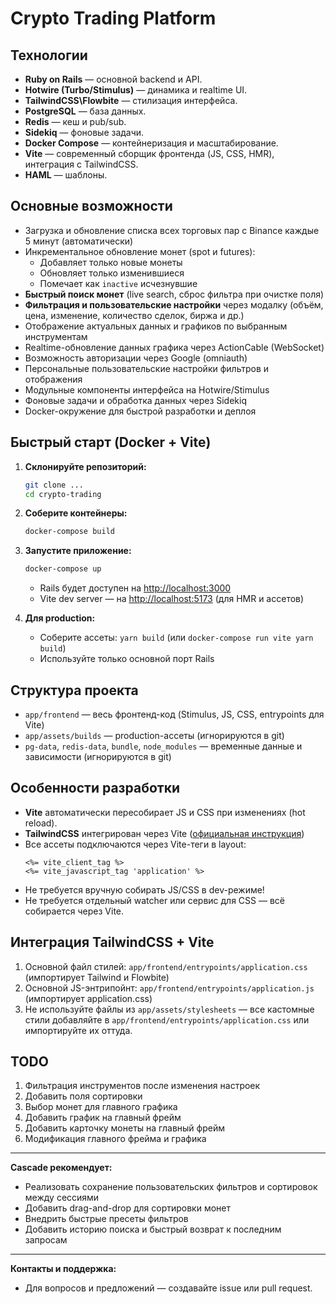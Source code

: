 # Crypto Trading Platform

## Технологии

- **Ruby on Rails** — основной backend и API.
- **Hotwire (Turbo/Stimulus)** — динамика и realtime UI.
- **TailwindCSS\Flowbite** — стилизация интерфейса.
- **PostgreSQL** — база данных.
- **Redis** — кеш и pub/sub.
- **Sidekiq** — фоновые задачи.
- **Docker Compose** — контейнеризация и масштабирование.
- **Vite** — современный сборщик фронтенда (JS, CSS, HMR), интеграция с TailwindCSS.
- **HAML** — шаблоны.

## Основные возможности

- Загрузка и обновление списка всех торговых пар с Binance каждые 5 минут (автоматически)
- Инкрементальное обновление монет (spot и futures):
  - Добавляет только новые монеты
  - Обновляет только изменившиеся
  - Помечает как `inactive` исчезнувшие
- **Быстрый поиск монет** (live search, сброс фильтра при очистке поля)
- **Фильтрация и пользовательские настройки** через модалку (объём, цена, изменение, количество сделок, биржа и др.)
- Отображение актуальных данных и графиков по выбранным инструментам
- Realtime-обновление данных графика через ActionCable (WebSocket)
- Возможность авторизации через Google (omniauth)
- Персональные пользовательские настройки фильтров и отображения
- Модульные компоненты интерфейса на Hotwire/Stimulus
- Фоновые задачи и обработка данных через Sidekiq
- Docker-окружение для быстрой разработки и деплоя

## Быстрый старт (Docker + Vite)

1. **Склонируйте репозиторий:**
   ```sh
   git clone ...
   cd crypto-trading
   ```
2. **Соберите контейнеры:**
   ```sh
   docker-compose build
   ```
3. **Запустите приложение:**
   ```sh
   docker-compose up
   ```
   - Rails будет доступен на [http://localhost:3000](http://localhost:3000)
   - Vite dev server — на [http://localhost:5173](http://localhost:5173) (для HMR и ассетов)

4. **Для production:**
   - Соберите ассеты: `yarn build` (или `docker-compose run vite yarn build`)
   - Используйте только основной порт Rails

## Структура проекта

- `app/frontend` — весь фронтенд-код (Stimulus, JS, CSS, entrypoints для Vite)
- `app/assets/builds` — production-ассеты (игнорируются в git)
- `pg-data`, `redis-data`, `bundle`, `node_modules` — временные данные и зависимости (игнорируются в git)

## Особенности разработки

- **Vite** автоматически пересобирает JS и CSS при изменениях (hot reload).
- **TailwindCSS** интегрирован через Vite ([официальная инструкция](https://tailwindcss.com/docs/installation/using-vite))
- Все ассеты подключаются через Vite-теги в layout:
  ```erb
  <%= vite_client_tag %>
  <%= vite_javascript_tag 'application' %>
  ```
- Не требуется вручную собирать JS/CSS в dev-режиме!
- Не требуется отдельный watcher или сервис для CSS — всё собирается через Vite.

## Интеграция TailwindCSS + Vite

1. Основной файл стилей: `app/frontend/entrypoints/application.css` (импортирует Tailwind и Flowbite)
2. Основной JS-энтрипойнт: `app/frontend/entrypoints/application.js` (импортирует application.css)
3. Не используйте файлы из `app/assets/stylesheets` — все кастомные стили добавляйте в `app/frontend/entrypoints/application.css` или импортируйте их оттуда.

## TODO

1. Фильтрация инструментов после изменения настроек
2. Добавить поля сортировки
3. Выбор монет для главного графика
4. Добавить график на главный фрейм
5. Добавить карточку монеты на главный фрейм
6. Модификация главного фрейма и графика

---

**Cascade рекомендует:**
- Реализовать сохранение пользовательских фильтров и сортировок между сессиями
- Добавить drag-and-drop для сортировки монет
- Внедрить быстрые пресеты фильтров
- Добавить историю поиска и быстрый возврат к последним запросам

---

**Контакты и поддержка:**
- Для вопросов и предложений — создавайте issue или pull request.
